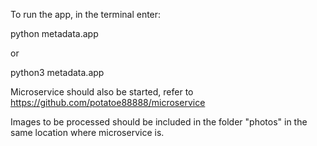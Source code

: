 To run the app, in the terminal enter:

python metadata.app 

or 

python3 metadata.app

Microservice should also be started, refer to https://github.com/potatoe88888/microservice

Images to be processed should be included in the folder "photos" in the same location where microservice is.